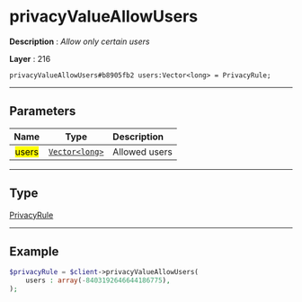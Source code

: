 # privacyValueAllowUsers

**Description** : *Allow only certain users*

**Layer** : 216

```tl
privacyValueAllowUsers#b8905fb2 users:Vector<long> = PrivacyRule;
```

---

## Parameters

| Name | Type | Description |
| :---: | :---: | :--- |
| <mark>users</mark> | [`Vector<long>`](type/long) | Allowed users |

---

## Type

[PrivacyRule](type/PrivacyRule)

---

## Example

```php
$privacyRule = $client->privacyValueAllowUsers(
	users : array(-8403192646644186775),
);
```